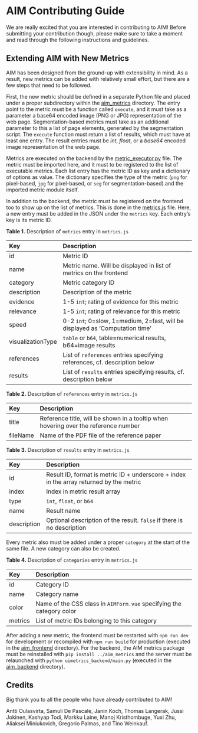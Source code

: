 # AIM Contributing Guide

We are really excited that you are interested in contributing to AIM! Before submitting your contribution though, please make sure to take a moment and read through the following instructions and guidelines.


## Extending AIM with New Metrics

AIM has been designed from the ground-up with extensibility in mind. As a result, new metrics can be added with relatively small effort, but there are a few steps that need to be followed.

First, the new metric should be defined in a separate Python file and placed under a proper subdirectory within the [aim_metrics](./aim_metrics/aim_metrics/) directory. The entry point to the metric must be a function called `execute`, and it must take as a parameter a base64 encoded image (PNG or JPG) representation of the web page. Segmentation-based metrics must take as an additional parameter to this a list of page elements, generated by the segmentation script. The `execute` function must return a list of results, which must have at least one entry. The result entries must be *int*, *float*, or a *base64* encoded image representation of the web page.

Metrics are executed on the backend by the [metric_executor.py](./aim_backend/uimetrics_backend/metric_executor.py) file. The metric must be imported here, and it must to be registered to the list of executable metrics. Each list entry has the metric ID as key and a dictionary of options as value. The dictionary specifies the type of the metric (`png` for pixel-based, `jpg` for pixel-based, or `seg` for segmentation-based) and the imported metric module itself.

In addition to the backend, the metric must be registered on the frontend too to show up on the list of metrics. This is done in the [metrics.js](./aim_frontend/src/config/metrics.js) file. Here, a new entry must be added in the JSON under the `metrics` key. Each entry’s key is its metric ID.

**Table 1.** Description of `metrics` entry in `metrics.js`

| Key               | Description |
|:------------------|:------------|
| id                | Metric ID   |
| name              | Metric name. Will be displayed in list of metrics on the frontend |
| category          | Metric category ID |
| description       | Description of the metric |
| evidence          | 1-5 `int`; rating of evidence for this metric |
| relevance         | 1-5 `int`; rating of relevance for this metric |
| speed             | 0-2 `int`; 0=slow, 1=medium, 2=fast, will be displayed as ‘Computation time’ |
| visualizationType | `table` or `b64`, table=numerical results, b64=image results |
| references        | List of `references` entries specifying references, cf. description below |
| results           | List of `results` entries specifying results, cf. description below |

**Table 2.** Description of `references` entry in `metrics.js`

| Key      | Description |
|:---------|:------------|
| title    | Reference title, will be shown in a tooltip when hovering over the reference number |
| fileName | Name of the PDF file of the reference paper |

**Table 3.** Description of `results` entry in `metrics.js`

| Key         | Description |
|:------------|:------------|
| id          | Result ID, format is metric ID + underscore + index in the array returned by the metric |
| index       | Index in metric result array |
| type        | `int`, `float`, or `b64` |
| name        | Result name |
| description | Optional description of the result. `false` if there is no description |

Every metric also must be added under a proper `category` at the start of the same file. A new category can also be created.

**Table 4.** Description of `categories` entry in `metrics.js`

| Key     | Description |
|:--------|:------------|
| id      | Category ID |
| name    | Category name |
| color   | Name of the CSS class in `AIMForm.vue` specifying the category color |
| metrics | List of metric IDs belonging to this category |

After adding a new metric, the frontend must be restarted with `npm run dev` for development or recompiled with `npm run build` for production (executed in the [aim_frontend](./aim_frontend/) directory). For the backend, the AIM metrics package must be reinstalled with `pip install ../aim_metrics` and the server must be relaunched with `python uimetrics_backend/main.py` (executed in the [aim_backend](./aim_backend/) directory).


## Credits

Big thank you to all the people who have already contributed to AIM!

Antti Oulasvirta, Samuli De Pascale, Janin Koch, Thomas Langerak, Jussi Jokinen, Kashyap Todi, Markku Laine, Manoj Kristhombuge, Yuxi Zhu, Aliaksei Miniukovich, Gregorio Palmas, and Tino Weinkauf.